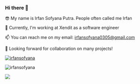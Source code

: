 ### Hi there 👋

😎 My name is Irfan Sofyana Putra. People often called me Irfan

🌱 Currently, I'm working at Xendit as a software engineer

📫 You can reach me on my email: irfansofyana0305@gmail.com

👯 Looking forward for collaboration on many projects!

<p><a href="https://github.com/ryo-ma/github-profile-trophy"><img src="https://github-profile-trophy.vercel.app/?username=irfansofyana&row=2&column=4&margin-w=15&margin-h=15&theme=dracula&no-bg=true&no-frame=true" alt="irfansofyana" /></a></p>

<p><img src="https://github-readme-stats.vercel.app/api?username=irfansofyana&show_icons=true&theme=nightowl&locale=en" alt="irfansofyana" /></p>


![](https://leetcard.jacoblin.cool/LordDummy?border=0&radius=20&ext=activity)


<!-- [![Top Langs](https://github-readme-stats.vercel.app/api/top-langs/?username=irfansofyana)](https://github.com/irfansofyana/github-readme-stats) -->



<!--
**irfansofyana/irfansofyana** is a ✨ _special_ ✨ repository because its `README.md` (this file) appears on your GitHub profile.

Here are some ideas to get you started:

- 🔭 I’m currently working on ...
- 🌱 I’m currently learning ...
- 👯 I’m looking to collaborate on ...
- 🤔 I’m looking for help with ...
- 💬 Ask me about ...
- 📫 How to reach me: ...
- 😄 Pronouns: ...
- ⚡ Fun fact: ...
-->
